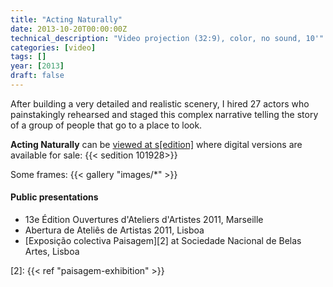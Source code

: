 ```yaml
---
title: "Acting Naturally"
date: 2013-10-20T00:00:00Z
technical_description: "Video projection (32:9), color, no sound, 10'"
categories: [video]
tags: []
year: [2013]
draft: false
---
```


After building a very detailed and realistic scenery, I hired 27 actors who painstakingly rehearsed and staged this complex narrative telling the story of a group of people that go to a place to look.
<!--more-->

**Acting Naturally** can be [viewed at s[edition]][1] where digital versions are available for sale:
{{< sedition 101928>}}

Some frames:
{{< gallery "images/*" >}}

#### Public presentations
* 13e Édition Ouvertures d'Ateliers d'Artistes 2011, Marseille
* Abertura de Ateliês de Artistas 2011, Lisboa
* [Exposição colectiva Paisagem][2] at Sociedade Nacional de Belas Artes, Lisboa

[1]: http://www.seditionart.com/nuno_godinho/acting-naturally
[2]: {{< ref "paisagem-exhibition" >}}